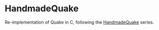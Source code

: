 # HandmadeQuake

Re-implementation of Quake in C, following the [HandmadeQuake](http://philipbuuck.com/announcing-handmade-quake) series.
